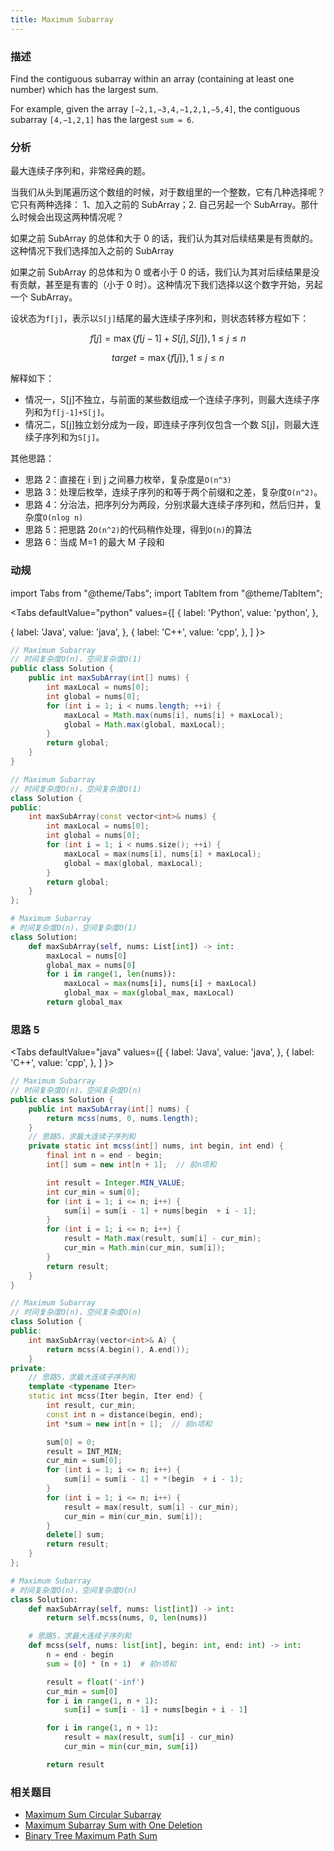 ```yaml
---
title: Maximum Subarray
---
```


### 描述

Find the contiguous subarray within an array (containing at least one number) which has the largest sum.

For example, given the array `[−2,1,−3,4,−1,2,1,−5,4]`,
the contiguous subarray `[4,−1,2,1]` has the largest `sum = 6`.

### 分析

最大连续子序列和，非常经典的题。

当我们从头到尾遍历这个数组的时候，对于数组里的一个整数，它有几种选择呢？它只有两种选择： 1、加入之前的 SubArray；2. 自己另起一个 SubArray。那什么时候会出现这两种情况呢？

如果之前 SubArray 的总体和大于 0 的话，我们认为其对后续结果是有贡献的。这种情况下我们选择加入之前的 SubArray

如果之前 SubArray 的总体和为 0 或者小于 0 的话，我们认为其对后续结果是没有贡献，甚至是有害的（小于 0 时）。这种情况下我们选择以这个数字开始，另起一个 SubArray。

设状态为`f[j]`，表示以`S[j]`结尾的最大连续子序列和，则状态转移方程如下：

$$f[j] = \max\left\{f[j-1]+S[j],S[j]\right\}, 1 \leq j \leq n$$

$$target = \max\left\{f[j]\right\}, 1 \leq j \leq n$$

解释如下：

- 情况一，S[j]不独立，与前面的某些数组成一个连续子序列，则最大连续子序列和为`f[j-1]+S[j]`。
- 情况二，S[j]独立划分成为一段，即连续子序列仅包含一个数 S[j]，则最大连续子序列和为`S[j]`。

其他思路：

- 思路 2：直接在 i 到 j 之间暴力枚举，复杂度是`O(n^3)`
- 思路 3：处理后枚举，连续子序列的和等于两个前缀和之差，复杂度`O(n^2)`。
- 思路 4：分治法，把序列分为两段，分别求最大连续子序列和，然后归并，复杂度`O(nlog n)`
- 思路 5：把思路 2`O(n^2)`的代码稍作处理，得到`O(n)`的算法
- 思路 6：当成 M=1 的最大 M 子段和

### 动规

import Tabs from "@theme/Tabs";
import TabItem from "@theme/TabItem";

<Tabs
defaultValue="python"
values={[
{ label: 'Python', value: 'python', },

{ label: 'Java', value: 'java', },
{ label: 'C++', value: 'cpp', },
]
}>
<TabItem value="java">

```java
// Maximum Subarray
// 时间复杂度O(n)，空间复杂度O(1)
public class Solution {
    public int maxSubArray(int[] nums) {
        int maxLocal = nums[0];
        int global = nums[0];
        for (int i = 1; i < nums.length; ++i) {
            maxLocal = Math.max(nums[i], nums[i] + maxLocal);
            global = Math.max(global, maxLocal);
        }
        return global;
    }
}
```

</TabItem>
<TabItem value="cpp">

```cpp
// Maximum Subarray
// 时间复杂度O(n)，空间复杂度O(1)
class Solution {
public:
    int maxSubArray(const vector<int>& nums) {
        int maxLocal = nums[0];
        int global = nums[0];
        for (int i = 1; i < nums.size(); ++i) {
            maxLocal = max(nums[i], nums[i] + maxLocal);
            global = max(global, maxLocal);
        }
        return global;
    }
};
```

</TabItem>

<TabItem value="python">

```python
# Maximum Subarray
# 时间复杂度O(n)，空间复杂度O(1)
class Solution:
    def maxSubArray(self, nums: List[int]) -> int:
        maxLocal = nums[0]
        global_max = nums[0]
        for i in range(1, len(nums)):
            maxLocal = max(nums[i], nums[i] + maxLocal)
            global_max = max(global_max, maxLocal)
        return global_max
```

</TabItem>
</Tabs>

### 思路 5

<Tabs
defaultValue="java"
values={[
{ label: 'Java', value: 'java', },
{ label: 'C++', value: 'cpp', },
]
}>
<TabItem value="java">

```java
// Maximum Subarray
// 时间复杂度O(n)，空间复杂度O(n)
public class Solution {
    public int maxSubArray(int[] nums) {
        return mcss(nums, 0, nums.length);
    }
    // 思路5，求最大连续子序列和
    private static int mcss(int[] nums, int begin, int end) {
        final int n = end - begin;
        int[] sum = new int[n + 1];  // 前n项和

        int result = Integer.MIN_VALUE;
        int cur_min = sum[0];
        for (int i = 1; i <= n; i++) {
            sum[i] = sum[i - 1] + nums[begin  + i - 1];
        }
        for (int i = 1; i <= n; i++) {
            result = Math.max(result, sum[i] - cur_min);
            cur_min = Math.min(cur_min, sum[i]);
        }
        return result;
    }
}
```

</TabItem>
<TabItem value="cpp">

```cpp
// Maximum Subarray
// 时间复杂度O(n)，空间复杂度O(n)
class Solution {
public:
    int maxSubArray(vector<int>& A) {
        return mcss(A.begin(), A.end());
    }
private:
    // 思路5，求最大连续子序列和
    template <typename Iter>
    static int mcss(Iter begin, Iter end) {
        int result, cur_min;
        const int n = distance(begin, end);
        int *sum = new int[n + 1];  // 前n项和

        sum[0] = 0;
        result = INT_MIN;
        cur_min = sum[0];
        for (int i = 1; i <= n; i++) {
            sum[i] = sum[i - 1] + *(begin  + i - 1);
        }
        for (int i = 1; i <= n; i++) {
            result = max(result, sum[i] - cur_min);
            cur_min = min(cur_min, sum[i]);
        }
        delete[] sum;
        return result;
    }
};
```

</TabItem>

<TabItem value="python">

```python
# Maximum Subarray
# 时间复杂度O(n)，空间复杂度O(n)
class Solution:
    def maxSubArray(self, nums: list[int]) -> int:
        return self.mcss(nums, 0, len(nums))

    # 思路5，求最大连续子序列和
    def mcss(self, nums: list[int], begin: int, end: int) -> int:
        n = end - begin
        sum = [0] * (n + 1)  # 前n项和

        result = float('-inf')
        cur_min = sum[0]
        for i in range(1, n + 1):
            sum[i] = sum[i - 1] + nums[begin + i - 1]

        for i in range(1, n + 1):
            result = max(result, sum[i] - cur_min)
            cur_min = min(cur_min, sum[i])

        return result
```

</TabItem>
</Tabs>

### 相关题目

- [Maximum Sum Circular Subarray](maximum-sum-circular-subarray.md)
- [Maximum Subarray Sum with One Deletion](maximum-subarray-sum-with-one-deletion.md)
- [Binary Tree Maximum Path Sum](../binary-tree/recursion/binary-tree-maximum-path-sum.md)
